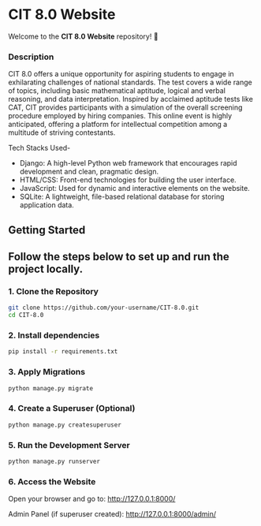  # CIT 8.0 Website

Welcome to the **CIT 8.0 Website** repository! 🎉  




### Description
CIT 8.0 offers a unique opportunity for aspiring students to engage in exhilarating challenges of national standards. The test covers a wide range of topics, including basic mathematical aptitude, logical and verbal reasoning, and data interpretation. Inspired by acclaimed aptitude tests like CAT, CIT provides participants with a simulation of the overall screening procedure employed by hiring companies. This online event is highly anticipated, offering a platform for intellectual competition among a multitude of striving contestants.

Tech Stacks Used-
* Django: A high-level Python web framework that encourages rapid development and clean, pragmatic design.
* HTML/CSS: Front-end technologies for building the user interface.
* JavaScript: Used for dynamic and interactive elements on the website.
* SQLite: A lightweight, file-based relational database for storing application data.


## Getting Started
Follow the steps below to set up and run the project locally.
---



### 1. Clone the Repository
```bash
git clone https://github.com/your-username/CIT-8.0.git
cd CIT-8.0
```
### 2. Install dependencies
```bash
pip install -r requirements.txt
```
### 3. Apply Migrations
```bash
python manage.py migrate
```
### 4. Create a Superuser (Optional)
```bash
python manage.py createsuperuser
```
### 5. Run the Development Server
```bash
python manage.py runserver
```
### 6. Access the Website

Open your browser and go to: http://127.0.0.1:8000/

Admin Panel (if superuser created): http://127.0.0.1:8000/admin/

